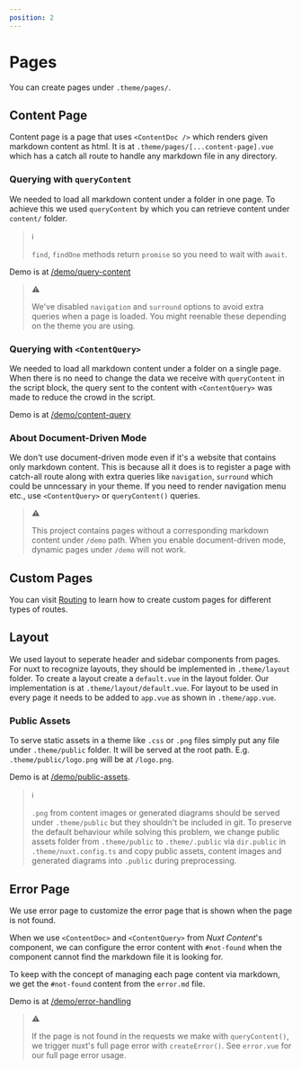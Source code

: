 ```yaml
---
position: 2
---
```


# Pages

You can create pages under `.theme/pages/`.

## Content Page

Content page is a page that uses `<ContentDoc />` which renders given markdown
content as html. It is at `.theme/pages/[...content-page].vue` which has a
catch all route to handle any markdown file in any directory.

### Querying with `queryContent`

We needed to load all markdown content under a folder in one page. To achieve
this we used `queryContent` by which you can retrieve content under `content/`
folder.

> :information_source:
>
> `find`, `findOne` methods return `promise` so you need to wait with `await`.

Demo is at [/demo/query-content](/demo/query-content)

> :warning:
>
> We've disabled `navigation` and `surround` options to avoid extra queries
> when a page is loaded. You might reenable these depending on the theme you
> are using.

### Querying with `<ContentQuery>`

We needed to load all markdown content under a folder on a single page. When
there is no need to change the data we receive with `queryContent` in the
script block, the query sent to the content with `<ContentQuery>` was made to
reduce the crowd in the script.

Demo is at [/demo/content-query](/demo/content-query)

### About Document-Driven Mode

We don't use document-driven mode even if it's a website that contains only
markdown content. This is because all it does is to register a page with
catch-all route along with extra queries like `navigation`, `surround` which
could be unncessary in your theme. If you need to render navigation menu etc.,
use `<ContentQuery>` or `queryContent()` queries.

> :warning:
>
> This project contains pages without a corresponding markdown content under
> `/demo` path. When you enable document-driven mode, dynamic pages under
> `/demo` will not work.

## Custom Pages

You can visit [Routing](./routing.md) to learn how to create custom pages for
different types of routes.

## Layout

We used layout to seperate header and sidebar components from pages. For nuxt
to recognize layouts, they should be implemented in `.theme/layout` folder. To
create a layout create a `default.vue` in the layout folder. Our implementation
is at `.theme/layout/default.vue`. For layout to be used in every page it needs
to be added to `app.vue` as shown in `.theme/app.vue`.

### Public Assets

To serve static assets in a theme like `.css` or `.png` files simply put any
file under `.theme/public` folder. It will be served at the root path. E.g.
`.theme/public/logo.png` will be at `/logo.png`.

Demo is at [/demo/public-assets](/demo/public-assets).

> :information_source:
>
> `.png` from content images or generated diagrams should be served under
> `.theme/public` but they shouldn't be included in git. To preserve the
> default behaviour while solving this problem, we change public assets folder
> from `.theme/public` to `.theme/.public` via `dir.public` in
> `.theme/nuxt.config.ts` and copy public assets, content images and generated
> diagrams into `.public` during preprocessing.

## Error Page

We use error page to customize the error page that is shown when the page is
not found.

When we use `<ContentDoc>` and `<ContentQuery>` from _Nuxt_ _Content_'s
component, we can configure the error content with `#not-found` when the
component cannot find the markdown file it is looking for.

To keep with the concept of managing each page content via markdown, we get the
`#not-found` content from the `error.md` file.

Demo is at [/demo/error-handling](/demo/error-handling)

> :warning:
>
> If the page is not found in the requests we make with `queryContent()`, we
> trigger nuxt's full page error with `createError()`. See `error.vue` for our
> full page error usage.
